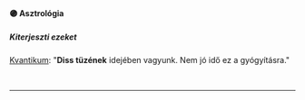 #### 🟣 Asztrológia

##### Kiterjeszti ezeket

[Kvantikum](../kepzettsegek.szekunder/kvantikum.md): "**Diss tüzének** idejében vagyunk. Nem jó idő ez a gyógyításra."

<br />

---
